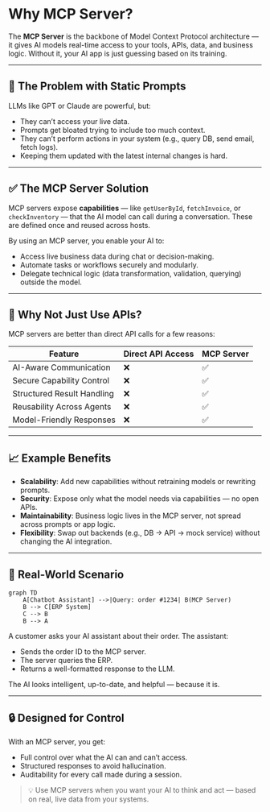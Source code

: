 # Why MCP Server?

The **MCP Server** is the backbone of Model Context Protocol architecture — it gives AI models real-time access to your tools, APIs, data, and business logic. Without it, your AI app is just guessing based on its training.

---

## 🚧 The Problem with Static Prompts

LLMs like GPT or Claude are powerful, but:

- They can’t access your live data.
- Prompts get bloated trying to include too much context.
- They can’t perform actions in your system (e.g., query DB, send email, fetch logs).
- Keeping them updated with the latest internal changes is hard.

---

## ✅ The MCP Server Solution

MCP servers expose **capabilities** — like `getUserById`, `fetchInvoice`, or `checkInventory` — that the AI model can call during a conversation. These are defined once and reused across hosts.

By using an MCP server, you enable your AI to:

- Access live business data during chat or decision-making.
- Automate tasks or workflows securely and modularly.
- Delegate technical logic (data transformation, validation, querying) outside the model.

---

## 🔁 Why Not Just Use APIs?

MCP servers are better than direct API calls for a few reasons:

| Feature                      | Direct API Access | MCP Server |
|-----------------------------|-------------------|------------|
| AI-Aware Communication      | ❌                | ✅         |
| Secure Capability Control   | ❌                | ✅         |
| Structured Result Handling  | ❌                | ✅         |
| Reusability Across Agents   | ❌                | ✅         |
| Model-Friendly Responses    | ❌                | ✅         |

---

## 📈 Example Benefits

- **Scalability**: Add new capabilities without retraining models or rewriting prompts.
- **Security**: Expose only what the model needs via capabilities — no open APIs.
- **Maintainability**: Business logic lives in the MCP server, not spread across prompts or app logic.
- **Flexibility**: Swap out backends (e.g., DB → API → mock service) without changing the AI integration.

---

## 🧠 Real-World Scenario

```mermaid
graph TD
    A[Chatbot Assistant] -->|Query: order #1234| B(MCP Server)
    B --> C[ERP System]
    C --> B
    B --> A
```

A customer asks your AI assistant about their order. The assistant:

- Sends the order ID to the MCP server.
- The server queries the ERP.
- Returns a well-formatted response to the LLM.

The AI looks intelligent, up-to-date, and helpful — because it is.

---

## 🔒 Designed for Control

With an MCP server, you get:

- Full control over what the AI can and can’t access.
- Structured responses to avoid hallucination.
- Auditability for every call made during a session.

> 💡 Use MCP servers when you want your AI to think and act — based on real, live data from your systems.
